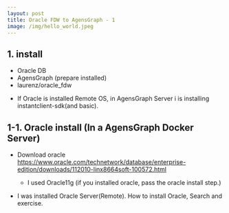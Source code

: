 ```yaml
---
layout: post
title: Oracle FDW to AgensGraph - 1
image: /img/hello_world.jpeg
---
```


## 1. install
- Oracle DB
- AgensGraph (prepare installed)
- laurenz/oracle_fdw

* If Oracle is installed Remote OS, in AgensGraph Server i is installing instantclient-sdk(and basic).

## 1-1. Oracle install (In a AgensGraph Docker Server)

- Download oracle
<https://www.oracle.com/technetwork/database/enterprise-edition/downloads/112010-linx8664soft-100572.html>
    - I used Oracle11g (if you installed oracle, pass the oracle install step.)

- I was installed Oracle Server(Remote). How to install Oracle, Search and exercise.

